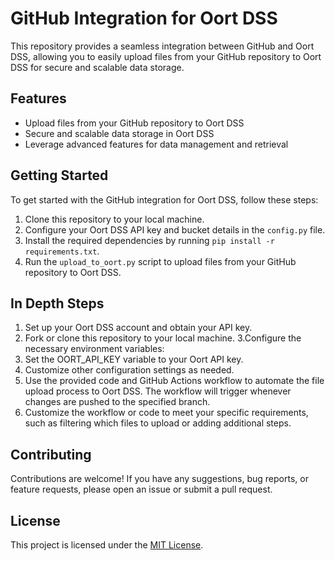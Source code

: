 # GitHub Integration for Oort DSS

This repository provides a seamless integration between GitHub and Oort DSS, allowing you to easily upload files from your GitHub repository to Oort DSS for secure and scalable data storage.

## Features

- Upload files from your GitHub repository to Oort DSS
- Secure and scalable data storage in Oort DSS
- Leverage advanced features for data management and retrieval

## Getting Started

To get started with the GitHub integration for Oort DSS, follow these steps:

1. Clone this repository to your local machine.
2. Configure your Oort DSS API key and bucket details in the `config.py` file.
3. Install the required dependencies by running `pip install -r requirements.txt`.
4. Run the `upload_to_oort.py` script to upload files from your GitHub repository to Oort DSS.

## In Depth Steps

1. Set up your Oort DSS account and obtain your API key.
2. Fork or clone this repository to your local machine.
3.Configure the necessary environment variables:
4. Set the OORT_API_KEY variable to your Oort API key.
5. Customize other configuration settings as needed.
6. Use the provided code and GitHub Actions workflow to automate the file upload process to Oort DSS. The workflow will trigger whenever changes are pushed to the specified branch.
8. Customize the workflow or code to meet your specific requirements, such as filtering which files to upload or adding additional steps.

## Contributing

Contributions are welcome! If you have any suggestions, bug reports, or feature requests, please open an issue or submit a pull request.

## License

This project is licensed under the [MIT License](LICENSE).
